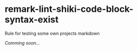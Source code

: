 # remark-lint-shiki-code-block-syntax-exist 

Rule for testing some own projects markdown

_Comming soon..._